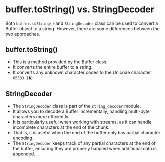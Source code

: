 # buffer.toString() vs. StringDecoder

Both `buffer.toString()` and `StringDecoder` class can be used to convert a Buffer object to a string. However, there are some differences between the two approaches.

## buffer.toString()

- This is a method provided by the Buffer class.
- It converts the entire buffer to a string.
- It converts any unknown character codes to the Unicode character `65533 (�)`

## StringDecoder

- The `StringDecoder` class is part of the `string_decoder` module.
- It allows you to decode a Buffer incrementally, handling multi-byte characters more efficiently.
- It is particularly useful when working with streams, as it can handle incomplete characters at the end of the chunk.
- That is, it is useful when the end of the buffer only has partial character encoding.
- The `StringDecoder` keeps track of any partial characters at the end of the buffer, ensuring they are properly handled when additional data is appended.

